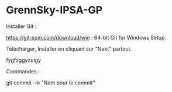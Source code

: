 # GrennSky-IPSA-GP
Installer Git :

https://git-scm.com/download/win : 64-bit Git for Windows Setup.

Télécharger, Installer en cliquant sur "Next" partout.


fygfzggyzuigy





Commandes : 

git commit -m "Nom pour le commit"
